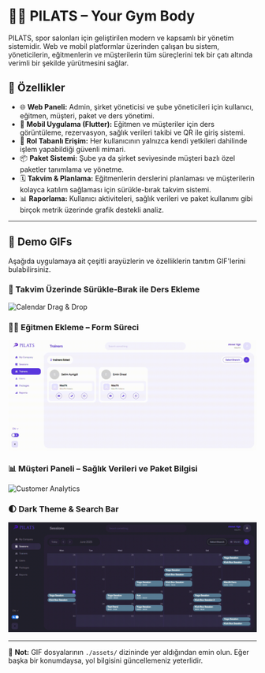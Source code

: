 # 🏋️‍♀️ PILATS – Your Gym Body

PILATS, spor salonları için geliştirilen modern ve kapsamlı bir yönetim sistemidir. Web ve mobil platformlar üzerinden çalışan bu sistem, yöneticilerin, eğitmenlerin ve müşterilerin tüm süreçlerini tek bir çatı altında verimli bir şekilde yürütmesini sağlar.

## 🚀 Özellikler

- 🌐 **Web Paneli:** Admin, şirket yöneticisi ve şube yöneticileri için kullanıcı, eğitmen, müşteri, paket ve ders yönetimi.
- 📱 **Mobil Uygulama (Flutter):** Eğitmen ve müşteriler için ders görüntüleme, rezervasyon, sağlık verileri takibi ve QR ile giriş sistemi.
- 🔐 **Rol Tabanlı Erişim:** Her kullanıcının yalnızca kendi yetkileri dahilinde işlem yapabildiği güvenli mimari.
- 📦 **Paket Sistemi:** Şube ya da şirket seviyesinde müşteri bazlı özel paketler tanımlama ve yönetme.
- 🗓️ **Takvim & Planlama:** Eğitmenlerin derslerini planlaması ve müşterilerin kolayca katılım sağlaması için sürükle-bırak takvim sistemi.
- 📊 **Raporlama:** Kullanıcı aktiviteleri, sağlık verileri ve paket kullanımı gibi birçok metrik üzerinde grafik destekli analiz.

---

## 🎥 Demo GIFs

Aşağıda uygulamaya ait çeşitli arayüzlerin ve özelliklerin tanıtım GIF'lerini bulabilirsiniz.

### 📅 Takvim Üzerinde Sürükle-Bırak ile Ders Ekleme

![Calendar Drag & Drop](./assets/scheduler.gif)

### 🧑‍🏫 Eğitmen Ekleme – Form Süreci

![Add Trainer Form](./assets/form.gif)

### 📊 Müşteri Paneli – Sağlık Verileri ve Paket Bilgisi

![Customer Analytics](./assets/customer.gif)

### 🌓 Dark Theme & Search Bar

![Dark Theme and Search Bar](./assets/search.gif)

---

📌 **Not:** GIF dosyalarının `./assets/` dizininde yer aldığından emin olun. Eğer başka bir konumdaysa, yol bilgisini güncellemeniz yeterlidir.
